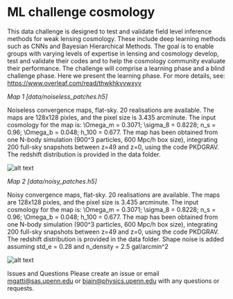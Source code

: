 # ML challenge cosmology

This data challenge is designed to test and validate field level inference methods for weak lensing cosmology. These include deep learning methods such as CNNs and Bayesian Hierarchical Methods. The goal is to enable groups with varying levels of expertise in lensing and cosmology develop, test and validate their codes and to help the cosmology community evaluate their performance. The challenge will comprise a learning phase and a blind challenge phase. Here we present the learning phase. For more details, see: https://www.overleaf.com/read/thwkhkvvwxyv


*Map 1 [data/noiseless_patches.h5]*

Noiseless convergence maps, flat-sky. 20 realisations are available. The maps are 128x128 pixles, and the pixel size is 3.435 arcminute. The input cosmology for the map is: \Omega_m = 0.3071; \sigma_8 = 0.8228;  n_s = 0.96; \Omega_b = 0.048; h_100 = 0.677. The map has been obtained from one N-body simulation (900^3 particles, 600 Mpc/h box size), integrating 200 full-sky snapshots between z=49 and z=0, using the code PKDGRAV. The redshift distribution is provided in the data folder.

![alt text](https://github.com/mgatti29/ML_challenge_cosmology/blob/main/data/figures/noiseless_k.png?raw=true)


*Map 2 [data/noisy_patches.h5]*

Noisy convergence maps, flat-sky. 20 realisations are available. The maps are 128x128 pixles, and the pixel size is 3.435 arcminute. The input cosmology for the map is: \Omega_m = 0.3071; \sigma_8 = 0.8228;  n_s = 0.96; \Omega_b = 0.048; h_100 = 0.677. The map has been obtained from one N-body simulation (900^3 particles, 600 Mpc/h box size), integrating 200 full-sky snapshots between z=49 and z=0, using the code PKDGRAV. The redshift distribution is provided in the data folder. Shape noise is added assuming std_e = 0.28 and n_density = 2.5 gal/arcmin^2


![alt text](https://github.com/mgatti29/ML_challenge_cosmology/blob/main/data/figures/noisy_k.png?raw=true)


Issues and Questions
Please create an issue or email mgatti@sas.upenn.edu or bjain@physics.upenn.edu with any questions or requests.
